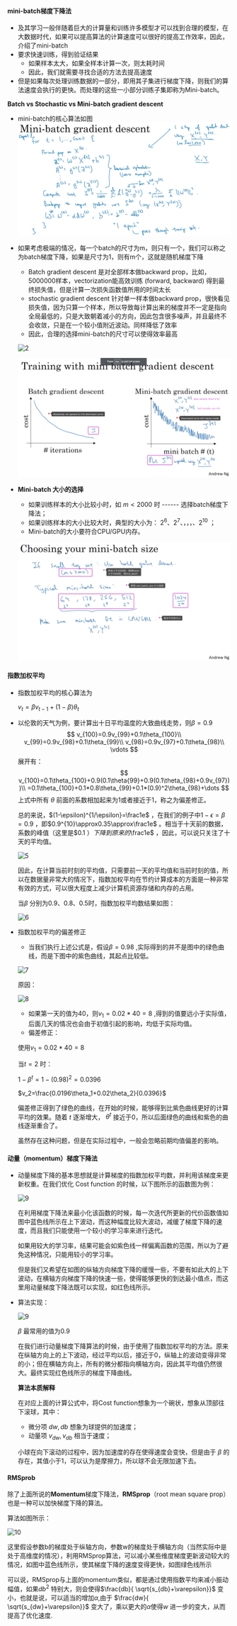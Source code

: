 #### **mini-batch梯度下降法**

- 及其学习一般伴随着巨大的计算量和训练许多模型才可以找到合理的模型，在大数据时代，如果可以提高算法的计算速度可以很好的提高工作效率，因此，介绍了mini-batch
- 要求快速训练，得到验证结果
  - 如果样本太大，如果全样本计算一次，则太耗时间
  - 因此，我们就需要寻找合适的方法去提高速度
- 但是如果每次处理训练数据的一部分，即用其子集进行梯度下降，则我们的算法速度会执行的更快。而处理的这些一小部分训练子集即称为Mini-batch。

**Batch vs Stochastic vs Mini-batch gradient descent** 

- mini-batch的核心算法如图![1](https://raw.githubusercontent.com/yinjw1995/neural_network/master/note_pictures/1.jpg)

- 如果考虑极端的情况，每一个batch的尺寸为m，则只有一个，我们可以称之为batch梯度下降，如果是尺寸为1，则有m个，这就是随机梯度下降

  - Batch gradient descent 是对全部样本做backward prop，比如，5000000样本，vectorization能高效训练 (forward, backward) 得到最终损失值，但是计算一次损失函数值所用的时间太长
  - stochastic gradient descent 针对单一样本做backward prop，很快看见损失值，因为只算一个样本，所以导致每计算出来的梯度并不一定是指向全局最低的，只是大致朝着减小的方向，因此包含很多噪声，并且最终不会收敛，只是在一个较小值附近波动。同样降低了效率
  - 因此，合理的选择mini-batch的尺寸可以使得效率最高

  ![2](https://raw.githubusercontent.com/yinjw1995/neural_network/master/note_pictures/2.png)

  ![3](https://raw.githubusercontent.com/yinjw1995/neural_network/master/note_pictures/3.png)

- **Mini-batch 大小的选择**

  - 如果训练样本的大小比较小时，如 $m<2000$ 时 ------ 选择batch梯度下降法；
  - 如果训练样本的大小比较大时，典型的大小为： $2^6、2^7、，，，、2^{10}$ ；
  - Mini-batch的大小要符合CPU/GPU内存。

  ![4](https://raw.githubusercontent.com/yinjw1995/neural_network/master/note_pictures/4.png)


#### 指数加权平均

- 指数加权平均的核心算法为

  $v_t=\beta v_{t-1}+(1-\beta)\theta_t$ 

- 以伦敦的天气为例，要计算出十日平均温度的大致曲线走势，则$\beta=0.9$ 
  $$
  v_{100}=0.9v_{99}+0.1\theta_{100}\\
  v_{99}=0.9v_{98}+0.1\theta_{99}\\
  v_{98}=0.9v_{97}+0.1\theta_{98}\\
  \vdots
  $$
  展开有：
  $$
  v_{100}=0.1\theta_{100}+0.9(0.1\theta{99}+0.9(0.1\theta_{98}+0.9v_{97}))\\
  =0.1\theta_{100}+0.1*0.8\theta_{99}+0.1*(0.9)^2\theta_{98}+\dots
  $$
  上式中所有 $\theta$ 前面的系数相加起来为1或者接近于1，称之为偏差修正。 

  总的来说，$(1-\epsilon)^{1/\epsilon}=\frac1e$ ，在我们的例子中$1-\epsilon =\beta=0.9$ ，即$0.9^{10}\approx0.35\approx\frac1e$ 。相当于十天前的数据，系数的峰值（这里是$0.1 $）下降到原来的$\frac1e$ ，因此，可以说只关注了十天的平均值。

  ![5](F:\program\neural_network\note_pictures\5.png)

  因此，在计算当前时刻的平均值，只需要前一天的平均值和当前时刻的值，所以在数据量非常大的情况下，指数加权平均在节约计算成本的方面是一种非常有效的方式，可以很大程度上减少计算机资源存储和内存的占用。

  当$\beta$ 分别为0.9、0.8、0.5时，指数加权平均数结果如图：

  ![6](F:\program\neural_network\note_pictures\6.jpg)

- 指数加权平均的偏差修正

  - 当我们执行上述公式是，假设$\beta =0.98$ ,实际得到的并不是图中的绿色曲线，而是下图中的紫色曲线，其起点比较低。

  ![7](F:\program\neural_network\note_pictures\7.jpg)

  原因：

  ![8](F:\program\neural_network\note_pictures\8.png)

  - 如果第一天的值为40，则$v_1=0.02*40=8$ ,得到的值要远小于实际值，后面几天的情况也会由于初值引起的影响，均低于实际均值。
  - 偏差修正：

  使用$v_1=0.02*40=8$

  当$t=2$ 时：

  $1-\beta^t=1-(0.98)^2=0.0396$

  $v_2=\frac{0.0196\theta_1+0.02\theta_2}{0.0396}$ 

  偏差修正得到了绿色的曲线，在开始的时候，能够得到比紫色曲线更好的计算平均的效果。随着 $t$ 逐渐增大， $\theta^t$ 接近于0，所以后面绿色的曲线和紫色的曲线逐渐重合了。

  虽然存在这种问题，但是在实际过程中，一般会忽略前期均值偏差的影响。

#### 动量（momentum）梯度下降法

- 动量梯度下降的基本思想就是计算梯度的指数加权平均数，并利用该梯度来更新权重。在我们优化 Cost function 的时候，以下图所示的函数图为例：

  ![9](F:\program\neural_network\note_pictures\9.png)

  在利用梯度下降法来最小化该函数的时候，每一次迭代所更新的代价函数值如图中蓝色线所示在上下波动，而这种幅度比较大波动，减缓了梯度下降的速度，而且我们只能使用一个较小的学习率来进行迭代。

  如果用较大的学习率，结果可能会如紫色线一样偏离函数的范围，所以为了避免这种情况，只能用较小的学习率。

  但是我们又希望在如图的纵轴方向梯度下降的缓慢一些，不要有如此大的上下波动，在横轴方向梯度下降的快速一些，使得能够更快的到达最小值点，而这里用动量梯度下降法既可以实现，如红色线所示。

- 算法实现：

  ![9](F:\program\neural_network\note_pictures\9.jpg)

  $\beta$ 最常用的值为0.9

  在我们进行动量梯度下降算法的时候，由于使用了指数加权平均的方法。原来在纵轴方向上的上下波动，经过平均以后，接近于0，纵轴上的波动变得非常的小；但在横轴方向上，所有的微分都指向横轴方向，因此其平均值仍然很大。最终实现红色线所示的梯度下降曲线。

  **算法本质解释**

  在对应上面的计算公式中，将Cost function想象为一个碗状，想象从顶部往下滚球，其中：

  - 微分项 $dw,db$ 想象为球提供的加速度；
  - 动量项 $v_{dw},v_{db}$ 相当于速度；

  小球在向下滚动的过程中，因为加速度的存在使得速度会变快，但是由于 $\beta$ 的存在，其值小于1，可以认为是摩擦力，所以球不会无限加速下去。

#### RMSprob

除了上面所说的**Momentum**梯度下降法，**RMSprop**（root mean square prop）也是一种可以加快梯度下降的算法。

算法如图所示：

![10](F:\program\neural_network\note_pictures\10.jpg)

这里假设参数b的梯度处于纵轴方向，参数w的梯度处于横轴方向（当然实际中是处于高维度的情况），利用RMSprop算法，可以减小某些维度梯度更新波动较大的情况，如图中蓝色线所示，使其梯度下降的速度变得更快，如图绿色线所示

可以说，RMSprop与上面的momentum类似，都是通过使用指数平均来减小振动幅值，如果$db^2$ 特别大，则会使得$\frac{db}{ \sqrt{s_{db}+\varepsilon}}$ 变小，也就是说，可以适当的增加$\alpha$,由于 $\frac{dw}{ \sqrt{s_{dw}+\varepsilon}}$ 变大了，乘以更大的$\alpha$使得$w$ 进一步的变大，从而提高了优化速度.